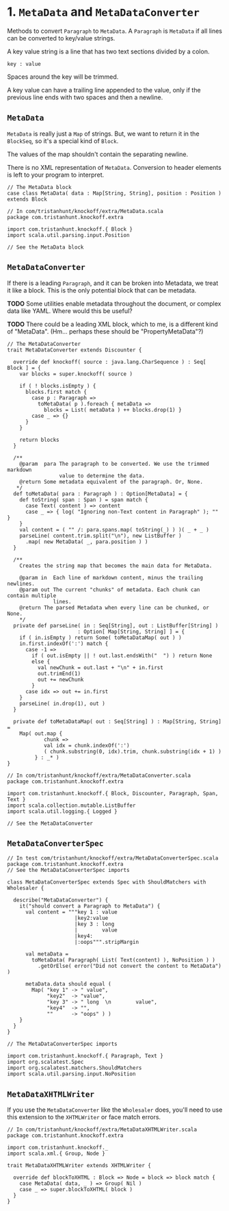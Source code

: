 # 1. `MetaData` and `MetaDataConverter` #

Methods to convert `Paragraph` to `MetaData`. A `Paragraph` is `MetaData` if all
lines can be converted to key/value strings.

A key value string is a line that has two text sections divided by a colon.

    key : value

Spaces around the key will be trimmed.

A key value can have a trailing line appended to the value, only if the previous
line ends with two spaces and then a newline.


## `MetaData` ##

`MetaData` is really just a `Map` of strings. But, we want to return it in the
`BlockSeq`, so it's a special kind of `Block`.

The values of the map shouldn't contain the separating newline.

There is no XML representation of `MetaData`. Conversion to header elements is
left to your program to interpret.

    // The MetaData block
    case class MetaData( data : Map[String, String], position : Position )
    extends Block
    
    // In com/tristanhunt/knockoff/extra/MetaData.scala
    package com.tristanhunt.knockoff.extra
    
    import com.tristanhunt.knockoff.{ Block }
    import scala.util.parsing.input.Position
    
    // See the MetaData block

## `MetaDataConverter` ##

If there is a leading `Paragraph`, and it can be broken into Metadata, we treat it
like a block. This is the only potential block that can be metadata.

**TODO** Some utilities enable metadata throughout the document, or complex data
like YAML. Where would this be useful?

**TODO** There could be a leading XML block, which to me, is a different kind of
"MetaData". (Hm... perhaps these should be "PropertyMetaData"?)

    // The MetaDataConverter
    trait MetaDataConverter extends Discounter {
      
      override def knockoff( source : java.lang.CharSequence ) : Seq[ Block ] = {
        var blocks = super.knockoff( source )
        
        if ( ! blocks.isEmpty ) {
          blocks.first match {
            case p : Paragraph =>
              toMetaData( p ).foreach { metaData =>
                blocks = List( metaData ) ++ blocks.drop(1) }
            case _ => {}
          }
        }
        
        return blocks
      }
      
      /**
        @param  para The paragraph to be converted. We use the trimmed markdown 
                     value to determine the data.
        @return Some metadata equivalent of the paragraph. Or, None.
       */
      def toMetaData( para : Paragraph ) : Option[MetaData] = {
        def toString( span : Span ) = span match {
          case Text( content ) => content
          case _ => { log( "Ignoring non-Text content in Paragraph" ); "" }
        }
        val content = ( "" /: para.spans.map( toString(_) ) )( _ + _ )
        parseLine( content.trim.split("\n"), new ListBuffer )
          .map( new MetaData( _, para.position ) )
      }
      
      /**
        Creates the string map that becomes the main data for MetaData.
      
        @param in  Each line of markdown content, minus the trailing newlines.
        @param out The current "chunks" of metadata. Each chunk can contain multiple
                   lines.
        @return The parsed Metadata when every line can be chunked, or None.
        */
      private def parseLine( in : Seq[String], out : ListBuffer[String] )
                           : Option[ Map[String, String] ] = {
        if ( in.isEmpty ) return Some( toMetaDataMap( out ) )
        in.first.indexOf(':') match {
          case -1 =>
            if ( out.isEmpty || ! out.last.endsWith("  ") ) return None
            else {
              val newChunk = out.last + "\n" + in.first
              out.trimEnd(1)
              out += newChunk
            }
          case idx => out += in.first
        }
        parseLine( in.drop(1), out )
      }

      private def toMetaDataMap( out : Seq[String] ) : Map[String, String] =
        Map( out.map {
                chunk =>
                val idx = chunk.indexOf(':')
                ( chunk.substring(0, idx).trim, chunk.substring(idx + 1) )
             } : _* )
    }
    
    // In com/tristanhunt/knockoff/extra/MetaDataConverter.scala
    package com.tristanhunt.knockoff.extra

    import com.tristanhunt.knockoff.{ Block, Discounter, Paragraph, Span, Text }
    import scala.collection.mutable.ListBuffer
    import scala.util.logging.{ Logged }
    
    // See the MetaDataConverter


## `MetaDataConverterSpec` ##

    // In test com/tristanhunt/knockoff/extra/MetaDataConverterSpec.scala
    package com.tristanhunt.knockoff.extra
    // See the MetaDataConverterSpec imports
    
    class MetaDataConverterSpec extends Spec with ShouldMatchers with Wholesaler {

      describe("MetaDataConverter") {
        it("should convert a Paragraph to MetaData") {
          val content = """key 1 : value
                          |key2:value
                          |key 3 : long  
                          |        value
                          |key4:
                          |:oops""".stripMargin

          val metaData =
            toMetaData( Paragraph( List( Text(content) ), NoPosition ) )
              .getOrElse( error("Did not convert the content to MetaData") )
          
          metaData.data should equal (
            Map( "key 1" -> " value",
                 "key2"  -> "value",
                 "key 3" -> " long  \n        value",
                 "key4"  -> "",
                 ""      -> "oops" ) )
        }
      }
    }
    
    // The MetaDataConverterSpec imports
    
    import com.tristanhunt.knockoff.{ Paragraph, Text }
    import org.scalatest.Spec
    import org.scalatest.matchers.ShouldMatchers
    import scala.util.parsing.input.NoPosition



## `MetaDataXHTMLWriter` ##

If you use the `MetaDataConverter` like the `Wholesaler` does, you'll need to 
use this extension to the `XHTMLWriter` or face match errors.

    // In com/tristanhunt/knockoff/extra/MetaDataXHTMLWriter.scala
    package com.tristanhunt.knockoff.extra
    
    import com.tristanhunt.knockoff._
    import scala.xml.{ Group, Node }
    
    trait MetaDataXHTMLWriter extends XHTMLWriter {
     
      override def blockToXHTML : Block => Node = block => block match {
        case MetaData( data, _ ) => Group( Nil )
        case _ => super.blockToXHTML( block )
      }
    }